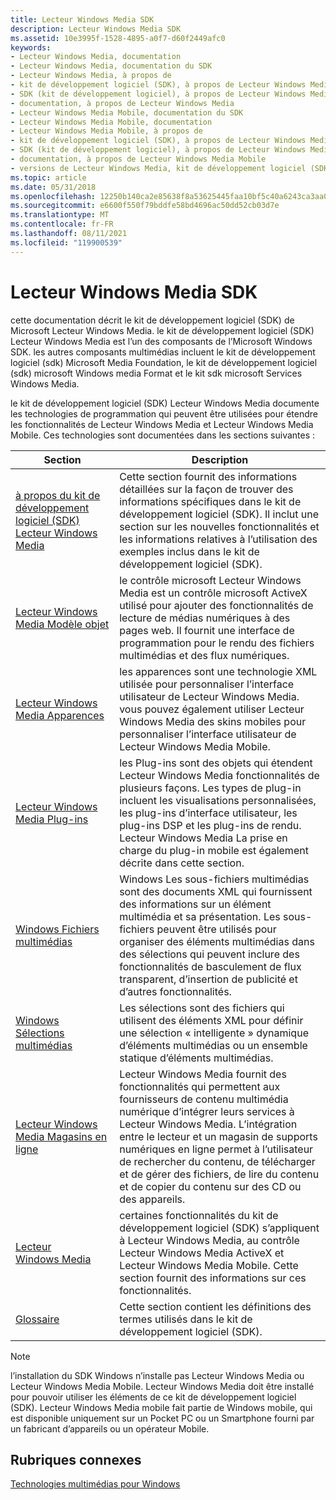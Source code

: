 ```yaml
---
title: Lecteur Windows Media SDK
description: Lecteur Windows Media SDK
ms.assetid: 10e3995f-1528-4895-a0f7-d60f2449afc0
keywords:
- Lecteur Windows Media, documentation
- Lecteur Windows Media, documentation du SDK
- Lecteur Windows Media, à propos de
- kit de développement logiciel (SDK), à propos de Lecteur Windows Media
- SDK (kit de développement logiciel), à propos de Lecteur Windows Media
- documentation, à propos de Lecteur Windows Media
- Lecteur Windows Media Mobile, documentation du SDK
- Lecteur Windows Media Mobile, documentation
- Lecteur Windows Media Mobile, à propos de
- kit de développement logiciel (SDK), à propos de Lecteur Windows Media Mobile
- SDK (kit de développement logiciel), à propos de Lecteur Windows Media Mobile
- documentation, à propos de Lecteur Windows Media Mobile
- versions de Lecteur Windows Media, kit de développement logiciel (SDK) pour la version 12
ms.topic: article
ms.date: 05/31/2018
ms.openlocfilehash: 12250b140ca2e85638f8a53625445faa10bf5c40a6243ca3aa0b327d4bc58c0a
ms.sourcegitcommit: e6600f550f79bddfe58bd4696ac50dd52cb03d7e
ms.translationtype: MT
ms.contentlocale: fr-FR
ms.lasthandoff: 08/11/2021
ms.locfileid: "119900539"
---
```

# <a name="windows-media-player-sdk"></a>Lecteur Windows Media SDK

cette documentation décrit le kit de développement logiciel (SDK) de Microsoft Lecteur Windows Media. le kit de développement logiciel (SDK) Lecteur Windows Media est l’un des composants de l’Microsoft Windows SDK. les autres composants multimédias incluent le kit de développement logiciel (sdk) Microsoft Media Foundation, le kit de développement logiciel (sdk) microsoft Windows media Format et le kit sdk microsoft Services Windows Media.

le kit de développement logiciel (SDK) Lecteur Windows Media documente les technologies de programmation qui peuvent être utilisées pour étendre les fonctionnalités de Lecteur Windows Media et Lecteur Windows Media Mobile. Ces technologies sont documentées dans les sections suivantes :



| Section                                                                      | Description                                                                                                                                                                                                                                                                                                                       |
|------------------------------------------------------------------------------|-----------------------------------------------------------------------------------------------------------------------------------------------------------------------------------------------------------------------------------------------------------------------------------------------------------------------------------|
| [à propos du kit de développement logiciel (SDK) Lecteur Windows Media](about-the-windows-media-player-sdk.md) | Cette section fournit des informations détaillées sur la façon de trouver des informations spécifiques dans le kit de développement logiciel (SDK). Il inclut une section sur les nouvelles fonctionnalités et les informations relatives à l’utilisation des exemples inclus dans le kit de développement logiciel (SDK).                                                                                                                                     |
| [Lecteur Windows Media Modèle objet](windows-media-player-object-model.md)   | le contrôle microsoft Lecteur Windows Media est un contrôle microsoft ActiveX utilisé pour ajouter des fonctionnalités de lecture de médias numériques à des pages web. Il fournit une interface de programmation pour le rendu des fichiers multimédias et des flux numériques.                                                                                                     |
| [Lecteur Windows Media Apparences](windows-media-player-skins.md)                 | les apparences sont une technologie XML utilisée pour personnaliser l’interface utilisateur de Lecteur Windows Media. vous pouvez également utiliser Lecteur Windows Media des skins mobiles pour personnaliser l’interface utilisateur de Lecteur Windows Media Mobile.                                                                                                                |
| [Lecteur Windows Media Plug-ins](windows-media-player-plug-ins.md)           | les Plug-ins sont des objets qui étendent Lecteur Windows Media fonctionnalités de plusieurs façons. Les types de plug-in incluent les visualisations personnalisées, les plug-ins d’interface utilisateur, les plug-ins DSP et les plug-ins de rendu. Lecteur Windows Media La prise en charge du plug-in mobile est également décrite dans cette section.                                              |
| [Windows Fichiers multimédias](windows-media-metafiles.md)                       | Windows Les sous-fichiers multimédias sont des documents XML qui fournissent des informations sur un élément multimédia et sa présentation. Les sous-fichiers peuvent être utilisés pour organiser des éléments multimédias dans des sélections qui peuvent inclure des fonctionnalités de basculement de flux transparent, d’insertion de publicité et d’autres fonctionnalités.                                                          |
| [Windows Sélections multimédias](windows-media-playlists.md)                       | Les sélections sont des fichiers qui utilisent des éléments XML pour définir une sélection « intelligente » dynamique d’éléments multimédias ou un ensemble statique d’éléments multimédias.                                                                                                                                                                                              |
| [Lecteur Windows Media Magasins en ligne](windows-media-player-online-stores.md) | Lecteur Windows Media fournit des fonctionnalités qui permettent aux fournisseurs de contenu multimédia numérique d’intégrer leurs services à Lecteur Windows Media. L’intégration entre le lecteur et un magasin de supports numériques en ligne permet à l’utilisateur de rechercher du contenu, de télécharger et de gérer des fichiers, de lire du contenu et de copier du contenu sur des CD ou des appareils. |
| [Lecteur Windows Media](windows-media-player.md)                             | certaines fonctionnalités du kit de développement logiciel (SDK) s’appliquent à Lecteur Windows Media, au contrôle Lecteur Windows Media ActiveX et Lecteur Windows Media Mobile. Cette section fournit des informations sur ces fonctionnalités.                                                                                                                                        |
| [Glossaire](glossary.md)                                                     | Cette section contient les définitions des termes utilisés dans le kit de développement logiciel (SDK).                                                                                                                                                                                                                                                               |



 

> [!Note]  
> l’installation du SDK Windows n’installe pas Lecteur Windows Media ou Lecteur Windows Media Mobile. Lecteur Windows Media doit être installé pour pouvoir utiliser les éléments de ce kit de développement logiciel (SDK). Lecteur Windows Media mobile fait partie de Windows mobile, qui est disponible uniquement sur un Pocket PC ou un Smartphone fourni par un fabricant d’appareils ou un opérateur Mobile.

 

## <a name="related-topics"></a>Rubriques connexes

<dl> <dt>

[Technologies multimédias pour Windows](/previous-versions/bg125389(v=msdn.10))
</dt> </dl>

 

 
